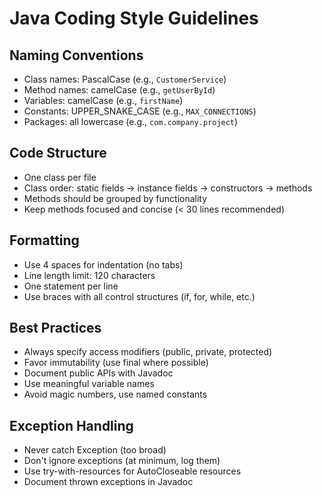 # Java Coding Style Guidelines

## Naming Conventions
- Class names: PascalCase (e.g., `CustomerService`)
- Method names: camelCase (e.g., `getUserById`)
- Variables: camelCase (e.g., `firstName`)
- Constants: UPPER_SNAKE_CASE (e.g., `MAX_CONNECTIONS`)
- Packages: all lowercase (e.g., `com.company.project`)

## Code Structure
- One class per file
- Class order: static fields → instance fields → constructors → methods
- Methods should be grouped by functionality
- Keep methods focused and concise (< 30 lines recommended)

## Formatting
- Use 4 spaces for indentation (no tabs)
- Line length limit: 120 characters
- One statement per line
- Use braces with all control structures (if, for, while, etc.)

## Best Practices
- Always specify access modifiers (public, private, protected)
- Favor immutability (use final where possible)
- Document public APIs with Javadoc
- Use meaningful variable names
- Avoid magic numbers, use named constants

## Exception Handling
- Never catch Exception (too broad)
- Don't ignore exceptions (at minimum, log them)
- Use try-with-resources for AutoCloseable resources
- Document thrown exceptions in Javadoc
